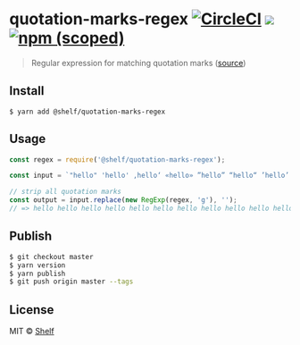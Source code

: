 # quotation-marks-regex [![CircleCI](https://circleci.com/gh/shelfio/quotation-marks-regex/tree/master.svg?style=svg)](https://circleci.com/gh/shelfio/quotation-marks-regex/tree/master) ![](https://img.shields.io/badge/code_style-prettier-ff69b4.svg) [![npm (scoped)](https://img.shields.io/npm/v/@shelf/quotation-marks-regex.svg)](https://www.npmjs.com/package/@shelf/quotation-marks-regex)

> Regular expression for matching quotation marks ([source](https://en.wikipedia.org/wiki/Quotation_mark#Summary_table))

## Install

```
$ yarn add @shelf/quotation-marks-regex
```

## Usage

```js
const regex = require('@shelf/quotation-marks-regex');

const input = `"hello" 'hello' ,hello‘ «hello» ”hello” “hello“ ’hello’ ‚hello‛ „hello„ ‹hello›`;

// strip all quotation marks
const output = input.replace(new RegExp(regex, 'g'), '');
// => hello hello hello hello hello hello hello hello hello hello hello
```


## Publish

```sh
$ git checkout master
$ yarn version
$ yarn publish
$ git push origin master --tags
```


## License

MIT © [Shelf](https://shelf.io)
